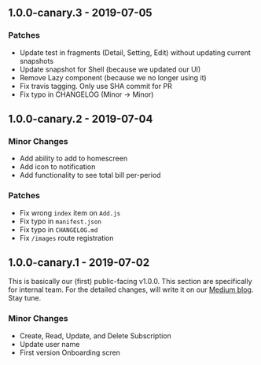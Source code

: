## 1.0.0-canary.3 - 2019-07-05

### Patches

- Update test in fragments (Detail, Setting, Edit) without updating current snapshots
- Update snapshot for Shell (because we updated our UI)
- Remove Lazy component (because we no longer using it)
- Fix travis tagging. Only use SHA commit for PR
- Fix typo in CHANGELOG (Minor -> Minor)

## 1.0.0-canary.2 - 2019-07-04

### Minor Changes

- Add ability to add to homescreen
- Add icon to notification
- Add functionality to see total bill per-period

### Patches

- Fix wrong `index` item on `Add.js`
- Fix typo in `manifest.json`
- Fix typo in `CHANGELOG.md`
- Fix `/images` route registration

## 1.0.0-canary.1 - 2019-07-02

This is basically our (first) public-facing v1.0.0. This section are specifically for internal team.
For the detailed changes, will write it on our [Medium blog](https://medium.com/evilfactorylabs).
Stay tune.

### Minor Changes

- Create, Read, Update, and Delete Subscription
- Update user name
- First version Onboarding scren

